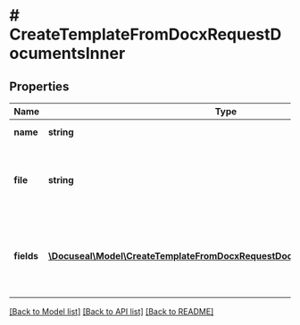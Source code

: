 # # CreateTemplateFromDocxRequestDocumentsInner

## Properties

Name | Type | Description | Notes
------------ | ------------- | ------------- | -------------
**name** | **string** | Name of the document. |
**file** | **string** | Base64-encoded content of the DOCX file or downloadable file URL |
**fields** | [**\Docuseal\Model\CreateTemplateFromDocxRequestDocumentsInnerFieldsInner[]**](CreateTemplateFromDocxRequestDocumentsInnerFieldsInner.md) | Fields are optional if you use {{...}} text tags to define fields in the document. | [optional]

[[Back to Model list]](../../README.md#models) [[Back to API list]](../../README.md#endpoints) [[Back to README]](../../README.md)
